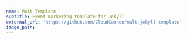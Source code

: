 ```yaml
---
name: Malt Template
subtitle: Event marketing template for Jekyll
external_url: 'https://github.com/CloudCannon/malt-jekyll-template'
image_path:
---
```



